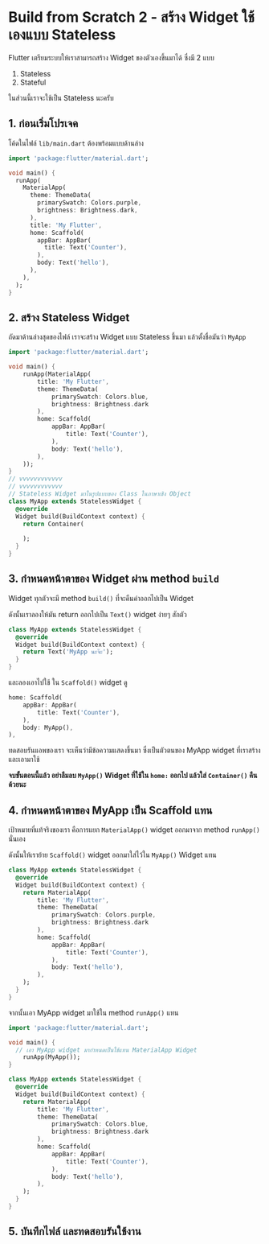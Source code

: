 
# Build from Scratch 2 - สร้าง Widget ใช้เองแบบ Stateless

Flutter เตรียมระบบให้เราสามารถสร้าง Widget ของตัวเองขึ้นมาได้ ซึ่งมี 2 แบบ

1. Stateless
2. Stateful 

ในส่วนนี้เราจะใช้เป็น Stateless นะครับ

## 1. ก่อนเริ่มโปรเจค 

โค้ดในไฟล์ `lib/main.dart` ต้องพร้อมแบบด้านล่าง

```dart
import 'package:flutter/material.dart';

void main() {
  runApp(
    MaterialApp(
      theme: ThemeData(
        primarySwatch: Colors.purple,
        brightness: Brightness.dark,
      ),
      title: 'My Flutter',
      home: Scaffold(
        appBar: AppBar(
          title: Text('Counter'),
        ),
        body: Text('hello'),
      ),
    ),
  );
}
```

## 2. สร้าง Stateless Widget 

ถัดมาด้านล่างสุดของไฟล์ เราจะสร้าง Widget แบบ Stateless ขึ้นมา แล้วตั้งชื่อมันว่า `MyApp`

```dart
import 'package:flutter/material.dart';

void main() {
	runApp(MaterialApp(
        title: 'My Flutter',
        theme: ThemeData(
            primarySwatch: Colors.blue,
            brightness: Brightness.dark
        ),
        home: Scaffold(
            appBar: AppBar(
                title: Text('Counter'),
            ),
            body: Text('hello'),
        ),
    ));
}
// vvvvvvvvvvvv
// vvvvvvvvvvvv
// Stateless Widget มาในรูปแบบของ Class ในภาษาเชิง Object 
class MyApp extends StatelessWidget {
  @override
  Widget build(BuildContext context) {
    return Container(
      
    );
  }
}
```

## 3. กำหนดหน้าตาของ Widget ผ่าน method `build`

Widget ทุกตัวจะมี method `build()` ที่จะคืนค่าออกไปเป็น Widget 

ดังนั้นเราลองให้มัน return ออกไปเป็น `Text()` widget ง่ายๆ สักตัว

```dart
class MyApp extends StatelessWidget {
  @override
  Widget build(BuildContext context) {
    return Text('MyApp นะจ๊ะ');
  }
}
```

และลองเอาไปใช้ ใน `Scaffold()` widget ดู

```dart
home: Scaffold(
    appBar: AppBar(
        title: Text('Counter'),
    ),
    body: MyApp(),
),
```

ทดสอบรันแอพของเรา จะเห็นว่ามีข้อความแสดงขึ้นมา ซึ่งเป็นตัวตนของ MyApp widget ที่เราสร้าง และเอามาใช้

**จบขั้นตอนนี้แล้ว อย่าลืมลบ `MyApp()` Widget ที่ใช้ใน `home:` ออกไป แล้วใส่ `Container()` คืนด้วยนะ**

## 4. กำหนดหน้าตาของ MyApp เป็น Scaffold แทน

เป้าหมายที่แท้จริงของเรา คือการแยก `MaterialApp()` widget ออกมาจาก method `runApp()` นั่นเอง 

ดังนั้นให้เราย้าย `Scaffold()` widget ออกมาใส่ไว้ใน `MyApp()` Widget แทน

```dart
class MyApp extends StatelessWidget {
  @override
  Widget build(BuildContext context) {
    return MaterialApp(
        title: 'My Flutter',
        theme: ThemeData(
            primarySwatch: Colors.purple,
            brightness: Brightness.dark
        ),
        home: Scaffold(
            appBar: AppBar(
                title: Text('Counter'),
            ),
            body: Text('hello'),
        ),
    );
  }
}
```

จากนั้นเอา MyApp widget มาใช้ใน method `runApp()` แทน

```dart
import 'package:flutter/material.dart';

void main() {
  // เอา MyApp widget มากำหนดเป็นใช้แทน MaterialApp Widget
	runApp(MyApp());
}

class MyApp extends StatelessWidget {
  @override
  Widget build(BuildContext context) {
    return MaterialApp(
        title: 'My Flutter',
        theme: ThemeData(
            primarySwatch: Colors.blue,
            brightness: Brightness.dark
        ),
        home: Scaffold(
            appBar: AppBar(
                title: Text('Counter'),
            ),
            body: Text('hello'),
        ),
    );
  }
}
```

## 5. บันทึกไฟล์ และทดสอบรันใช้งาน
